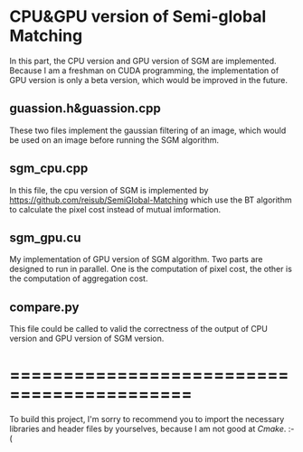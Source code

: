 # CPU&GPU version of Semi-global Matching

In this part, the CPU version and GPU version of SGM are implemented. Because I am a freshman on CUDA programming, the implementation of GPU version is only a beta version, which would be improved in the future.

## guassion.h&guassion.cpp

These two files implement the gaussian filtering of an image, which would be used on an image before running the SGM algorithm.

## sgm_cpu.cpp

In this file, the cpu version of SGM is implemented by https://github.com/reisub/SemiGlobal-Matching which use the BT algorithm to calculate the pixel cost instead of mutual imformation.

## sgm_gpu.cu

My implementation of GPU version of SGM algorithm. Two parts are designed to run in parallel. One is the computation of pixel cost, the other is the computation of aggregation cost.

## compare.py

This file could be called to valid the correctness of the output of CPU version and GPU version of SGM version.


# ===========================================

To build this project, I'm sorry to recommend you to import the necessary libraries and header files by yourselves, because I am not good at *Cmake*. :-(
